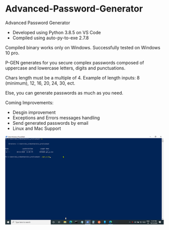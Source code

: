 # Advanced-Password-Generator
Advanced Password Generator

- Developed using Python 3.8.5 on VS Code
- Compiled using auto-py-to-exe 2.7.8

Compiled binary works only on Windows. Successfully tested on Windows 10 pro.


P-GEN generates for you secure complex passwords composed of uppercase and lowercase letters, digits and punctuations.

Chars length must be a multiple of 4. Example of length inputs: 8 (minimum), 12, 16, 20, 24, 30, ect.

Else, you can generate passwords as much as you need.


Coming Improvements: 

- Desgin improvement
- Exceptions and Errors messages handling
- Send generated passwords by email
- Linux and Mac Support




![p-gen.gif](https://github.com/IT-Support-L2/Advanced-Password-Generator/blob/main/p-gen.gif)


